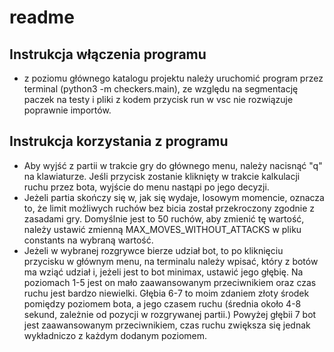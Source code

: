 # readme

## Instrukcja włączenia programu

- z poziomu głównego katalogu projektu należy uruchomić program przez terminal
(python3 -m checkers.main), ze względu na segmentację paczek na testy i pliki z kodem
przycisk run w vsc nie rozwiązuje poprawnie importów.

## Instrukcja korzystania z programu

- Aby wyjść z partii w trakcie gry do głównego menu, należy nacisnąć "q" na klawiaturze. Jeśli przycisk zostanie kliknięty w trakcie kalkulacji ruchu przez bota, wyjście do menu nastąpi po jego decyzji.
- Jeżeli partia skończy się w, jak się wydaje, losowym momencie, oznacza to, że limit możliwych ruchów bez bicia został przekroczony zgodnie z zasadami gry. Domyślnie jest to 50 ruchów, aby zmienić tę wartość, należy ustawić zmienną MAX_MOVES_WITHOUT_ATTACKS w pliku constants na wybraną wartość.
- Jeżeli w wybranej rozgrywce bierze udział bot, to po kliknięciu przycisku w głównym menu, na terminalu należy wpisać, który z botów ma wziąć udział i, jeżeli jest to bot minimax, ustawić jego głębię. Na poziomach 1-5 jest on mało zaawansowanym przeciwnikiem oraz czas ruchu jest bardzo niewielki. Głębia 6-7 to moim zdaniem złoty środek pomiędzy poziomem bota, a jego czasem ruchu (średnia około 4-8 sekund, zależnie od pozycji w rozgrywanej partii.) Powyżej głębii 7 bot jest zaawansowanym przeciwnikiem, czas ruchu zwiększa się jednak wykładniczo z każdym dodanym poziomem.